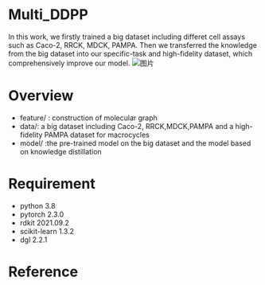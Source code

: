 # Multi_DDPP
In this work, we firstly trained a big dataset including differet cell assays such as Caco-2, RRCK, MDCK, PAMPA. Then we transferred the knowledge from the big dataset into our specific-task and high-fidelity dataset, which comprehensively improve our model.
![图片](https://github.com/user-attachments/assets/4c3a1859-a053-47d8-bfcb-71033336f58c)
# Overview
* feature/ : construction of molecular graph<br>
* data/: a big dataset including Caco-2, RRCK,MDCK,PAMPA and a high-fidelity PAMPA dataset for macrocycles<br>
* model/ :the pre-trained model on the big dataset and the model based on knowledge distillation<br>
# Requirement
  * python 3.8<br>
  * pytorch 2.3.0<br>
  * rdkit 2021.09.2<br>
  * scikit-learn 1.3.2<br>
  * dgl 2.2.1<br>
# Reference
